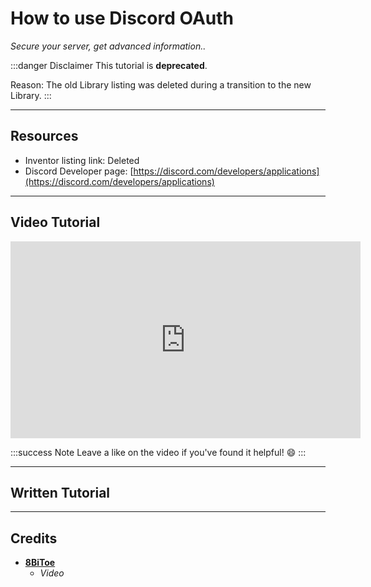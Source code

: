 # How to use Discord OAuth
*Secure your server, get advanced information..*

:::danger Disclaimer
This tutorial is **deprecated**.

Reason: The old Library listing was deleted during a transition to the new Library.
:::

***

## Resources

* Inventor listing link: Deleted
* Discord Developer page: [https://discord.com/developers/applications](https://discord.com/developers/applications)

***

## Video Tutorial

<iframe width="560" height="315" src="https://www.youtube-nocookie.com/embed/gQUeAf99m6I?si=gSnOOOUQG-X_HUqi" title="YouTube video player" frameborder="0" allow="accelerometer; autoplay; clipboard-write; encrypted-media; gyroscope; picture-in-picture; web-share" referrerpolicy="strict-origin-when-cross-origin" allowfullscreen></iframe>

:::success Note
Leave a like on the video if you've found it helpful! 😄
:::

***

## Written Tutorial



***

## Credits
- **[8BiToe](https://8bitoe.carrd.co)**
  - *Video*
